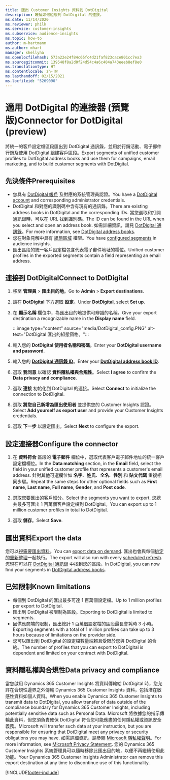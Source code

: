 ```yaml
---
title: 匯出 Customer Insights 資料到 DotDigital
description: 瞭解如何組態到 DotDigital 的連接。
ms.date: 11/14/2020
ms.reviewer: philk
ms.service: customer-insights
ms.subservice: audience-insights
ms.topic: how-to
author: m-hartmann
ms.author: mhart
manager: shellyha
ms.openlocfilehash: 573a22e24f84c65fc4d21faf823cace801cc7ea3
ms.sourcegitcommit: 139548f8a2d0f24d54c4a6c404a743eeeb8ef8e0
ms.translationtype: HT
ms.contentlocale: zh-TW
ms.lasthandoff: 02/15/2021
ms.locfileid: "5269090"
---
```

# <a name="connector-for-dotdigital-preview"></a><span data-ttu-id="c9f8b-103">適用 DotDigital 的連接器 (預覽版)</span><span class="sxs-lookup"><span data-stu-id="c9f8b-103">Connector for DotDigital (preview)</span></span>

<span data-ttu-id="c9f8b-104">將統一的客戶設定檔區段匯出到 DotDigital 通訊錄，並用於行銷活動、電子郵件行銷及使用 DotDigital 組建客戶區段。</span><span class="sxs-lookup"><span data-stu-id="c9f8b-104">Export segments of unified customer profiles to DotDigital address books and use them for campaigns, email marketing, and to build customer segments with DotDigital.</span></span> 

## <a name="prerequisites"></a><span data-ttu-id="c9f8b-105">先決條件</span><span class="sxs-lookup"><span data-stu-id="c9f8b-105">Prerequisites</span></span>

-   <span data-ttu-id="c9f8b-106">您具有 [DotDigital 帳戶](https://dotdigital.com/) 及對應的系統管理員認證。</span><span class="sxs-lookup"><span data-stu-id="c9f8b-106">You have a [DotDigital account](https://dotdigital.com/) and corresponding administrator credentials.</span></span>
-   <span data-ttu-id="c9f8b-107">DotDigital 和對應的識別碼中含有現有的通訊錄。</span><span class="sxs-lookup"><span data-stu-id="c9f8b-107">There are existing address books in DotDigital and the corresponding IDs.</span></span> <span data-ttu-id="c9f8b-108">當您選取和打開通訊錄時，可以在 URL 找到識別碼。</span><span class="sxs-lookup"><span data-stu-id="c9f8b-108">The ID can be found in the URL when you select and open an address book.</span></span> <span data-ttu-id="c9f8b-109">如需詳細資訊，請見 [DotDigital 通訊錄](https://support.dotdigital.com/hc/articles/212211968-Creating-an-address-book)。</span><span class="sxs-lookup"><span data-stu-id="c9f8b-109">For more information, see [DotDigital address books](https://support.dotdigital.com/hc/articles/212211968-Creating-an-address-book).</span></span>
-   <span data-ttu-id="c9f8b-110">您在對象見解中具有 [組態區域](segments.md) 權限。</span><span class="sxs-lookup"><span data-stu-id="c9f8b-110">You have [configured segments](segments.md) in audience insights.</span></span>
-   <span data-ttu-id="c9f8b-111">匯出區段的統一客戶設定檔包含代表電子郵件地址的欄位。</span><span class="sxs-lookup"><span data-stu-id="c9f8b-111">Unified customer profiles in the exported segments contain a field representing an email address.</span></span>

## <a name="connect-to-dotdigital"></a><span data-ttu-id="c9f8b-112">連接到 DotDigital</span><span class="sxs-lookup"><span data-stu-id="c9f8b-112">Connect to DotDigital</span></span>

1. <span data-ttu-id="c9f8b-113">移至 **管理員** > **匯出目的地**。</span><span class="sxs-lookup"><span data-stu-id="c9f8b-113">Go to **Admin** > **Export destinations**.</span></span>

1. <span data-ttu-id="c9f8b-114">請在 **DotDigital** 下方選取 **設定**。</span><span class="sxs-lookup"><span data-stu-id="c9f8b-114">Under **DotDigital**, select **Set up**.</span></span>

1. <span data-ttu-id="c9f8b-115">在 **顯示名稱** 欄位中，為匯出目的地提供可辨識的名稱。</span><span class="sxs-lookup"><span data-stu-id="c9f8b-115">Give your export destination a recognizable name in the **Display name** field.</span></span>

   :::image type="content" source="media/DotDigital_config.PNG" alt-text="DotDigital 匯出的組態窗格。":::

1. <span data-ttu-id="c9f8b-117">輸入您的 **DotDigital 使用者名稱和密碼**。</span><span class="sxs-lookup"><span data-stu-id="c9f8b-117">Enter your **DotDigital username and password**.</span></span>

1. <span data-ttu-id="c9f8b-118">輸入您的 **[DotDigital 通訊錄 ID](https://support.dotdigital.com/hc/articles/212211968-Creating-an-address-book)**。</span><span class="sxs-lookup"><span data-stu-id="c9f8b-118">Enter your **[DotDigital address book ID](https://support.dotdigital.com/hc/articles/212211968-Creating-an-address-book)**.</span></span>

1. <span data-ttu-id="c9f8b-119">選取 **我同意** 以確認 **資料隱私權與合規性**。</span><span class="sxs-lookup"><span data-stu-id="c9f8b-119">Select **I agree** to confirm the **Data privacy and compliance**.</span></span>

1. <span data-ttu-id="c9f8b-120">選取 **連接** 初始化到 DotDigital 的連接。</span><span class="sxs-lookup"><span data-stu-id="c9f8b-120">Select **Connect** to initialize the connection to DotDigital.</span></span>

1. <span data-ttu-id="c9f8b-121">選取 **將您自己新增為匯出使用者** 並提供您的 Customer Insights 認證。</span><span class="sxs-lookup"><span data-stu-id="c9f8b-121">Select **Add yourself as export user** and provide your Customer Insights credentials.</span></span>

1. <span data-ttu-id="c9f8b-122">選取 **下一步** 以設定匯出。</span><span class="sxs-lookup"><span data-stu-id="c9f8b-122">Select **Next** to configure the export.</span></span>

## <a name="configure-the-connector"></a><span data-ttu-id="c9f8b-123">設定連接器</span><span class="sxs-lookup"><span data-stu-id="c9f8b-123">Configure the connector</span></span>

1. <span data-ttu-id="c9f8b-124">在 **資料符合** 區段的 **電子郵件** 欄位中，選取代表客戶電子郵件地址的統一客戶設定檔欄位。</span><span class="sxs-lookup"><span data-stu-id="c9f8b-124">In the **Data matching** section, in the **Email** field, select the field in your unified customer profile that represents a customer's email address.</span></span> <span data-ttu-id="c9f8b-125">針對其他可選欄位如 **名字**、**姓氏**、**全名**、**性別** 和 **貼文代碼** 重複相同步驟。</span><span class="sxs-lookup"><span data-stu-id="c9f8b-125">Repeat the same steps for other optional fields such as **First name**, **Last name**, **Full name**, **Gender**, and **Post code**.</span></span>

1. <span data-ttu-id="c9f8b-126">選取您要匯出的客戶細分。</span><span class="sxs-lookup"><span data-stu-id="c9f8b-126">Select the segments you want to export.</span></span> <span data-ttu-id="c9f8b-127">您總共最多可匯出 1 百萬個客戶設定檔到 DotDigital。</span><span class="sxs-lookup"><span data-stu-id="c9f8b-127">You can export up to 1 million customer profiles in total to DotDigital.</span></span>

1. <span data-ttu-id="c9f8b-128">選取 **儲存**。</span><span class="sxs-lookup"><span data-stu-id="c9f8b-128">Select **Save**.</span></span>

## <a name="export-the-data"></a><span data-ttu-id="c9f8b-129">匯出資料</span><span class="sxs-lookup"><span data-stu-id="c9f8b-129">Export the data</span></span>

<span data-ttu-id="c9f8b-130">您可以[視需要匯出資料](export-destinations.md)。</span><span class="sxs-lookup"><span data-stu-id="c9f8b-130">You can [export data on demand](export-destinations.md).</span></span> <span data-ttu-id="c9f8b-131">匯出也會與每個[排定的重新整理](system.md#schedule-tab)一起執行。</span><span class="sxs-lookup"><span data-stu-id="c9f8b-131">The export will also run with every [scheduled refresh](system.md#schedule-tab).</span></span> <span data-ttu-id="c9f8b-132">您現在可以在 [DotDigital 通訊錄](https://support.dotdigital.com/hc/articles/212211968-Creating-an-address-book) 中找到您的區段。</span><span class="sxs-lookup"><span data-stu-id="c9f8b-132">In DotDigital, you can now find your segments in [DotDigital address books](https://support.dotdigital.com/hc/articles/212211968-Creating-an-address-book).</span></span>

## <a name="known-limitations"></a><span data-ttu-id="c9f8b-133">已知限制</span><span class="sxs-lookup"><span data-stu-id="c9f8b-133">Known limitations</span></span>

- <span data-ttu-id="c9f8b-134">每個到 DotDigital 的匯出最多可達 1 百萬個設定檔。</span><span class="sxs-lookup"><span data-stu-id="c9f8b-134">Up to 1 million profiles per export to DotDigital.</span></span>
- <span data-ttu-id="c9f8b-135">匯出到 DotDigital 被限制為區段。</span><span class="sxs-lookup"><span data-stu-id="c9f8b-135">Exporting to DotDigital is limited to segments.</span></span>
- <span data-ttu-id="c9f8b-136">因供應商端的限制，匯出總計 1 百萬個設定檔的區段最長會耗時 3 小時。</span><span class="sxs-lookup"><span data-stu-id="c9f8b-136">Exporting segments with a total of 1 million profiles can take up to 3 hours because of limitations on the provider side.</span></span> 
- <span data-ttu-id="c9f8b-137">您可以匯出到 DotDigital 的設定檔數量端賴且受限於您與 DotDigital 的合約。</span><span class="sxs-lookup"><span data-stu-id="c9f8b-137">The number of profiles that you can export to DotDigital is dependent and limited on your contract with DotDigital.</span></span>

## <a name="data-privacy-and-compliance"></a><span data-ttu-id="c9f8b-138">資料隱私權與合規性</span><span class="sxs-lookup"><span data-stu-id="c9f8b-138">Data privacy and compliance</span></span>

<span data-ttu-id="c9f8b-139">當您啟用 Dynamics 365 Customer Insights 將資料傳輸給 DotDigital 時，您允許在合規性邊界之外傳輸 Dynamics 365 Customer Insights 資料，包括潛在敏感性資料如個人資料。</span><span class="sxs-lookup"><span data-stu-id="c9f8b-139">When you enable Dynamics 365 Customer Insights to transmit data to DotDigital, you allow transfer of data outside of the compliance boundary for Dynamics 365 Customer Insights, including potentially sensitive data such as Personal Data.</span></span> <span data-ttu-id="c9f8b-140">Microsoft 將依據您的指示傳輸此資料，但您須負責確保 DotDigital 符合您可能應盡的任何隱私權或資訊安全義務。</span><span class="sxs-lookup"><span data-stu-id="c9f8b-140">Microsoft will transfer such data at your instruction, but you are responsible for ensuring that DotDigital meet any privacy or security obligations you may have.</span></span> <span data-ttu-id="c9f8b-141">如需詳細資訊，請參閱 [Microsoft 隱私權聲明](https://go.microsoft.com/fwlink/?linkid=396732)。</span><span class="sxs-lookup"><span data-stu-id="c9f8b-141">For more information, see [Microsoft Privacy Statement](https://go.microsoft.com/fwlink/?linkid=396732).</span></span>
<span data-ttu-id="c9f8b-142">您的 Dynamics 365 Customer Insights 系統管理員可以隨時移除此匯出目的地，以便不再繼續使用此功能。</span><span class="sxs-lookup"><span data-stu-id="c9f8b-142">Your Dynamics 365 Customer Insights Administrator can remove this export destination at any time to discontinue use of this functionality.</span></span>


[!INCLUDE[footer-include](../includes/footer-banner.md)]